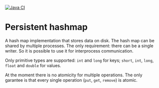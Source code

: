 [![Java CI](https://github.com/anti-social/persistent-hashmap/actions/workflows/java.yaml/badge.svg)](https://github.com/anti-social/persistent-hashmap/actions/workflows/java.yaml)

# Persistent hashmap

A hash map implementation that stores data on disk. The hash map can be shared by multiple processes. 
The only requirement: there can be a single writer. So it is possible to use it for interprocess communication.

Only primitive types are supported: `int` and `long` for keys; `short`, `int`, `long`, `float` and `double` for values.

At the moment there is no atomicity for multiple operations.
The only garantee is that every single operation (`put`, `get`, `remove`) is atomic.
